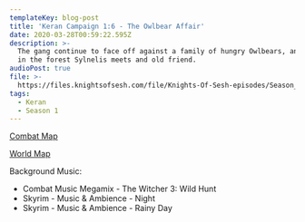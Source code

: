 ```yaml
---
templateKey: blog-post
title: 'Keran Campaign 1:6 - The Owlbear Affair'
date: 2020-03-28T00:59:22.595Z
description: >-
  The gang continue to face off against a family of hungry Owlbears, and deeper
  in the forest Sylnelis meets and old friend.
audioPost: true
file: >-
  https://files.knightsofsesh.com/file/Knights-Of-Sesh-episodes/Season_1/Keran-6.mp3
tags:
  - Keran
  - Season 1
---
```

[Combat Map](https://keran-podcast.s3.eu-west-2.amazonaws.com/photo_2020-03-18+22.41.20.jpeg)

[World Map](https://keran-podcast.s3.eu-west-2.amazonaws.com/photo_2020-03-18+23.35.35.jpeg)

Background Music:
* Combat Music Megamix - The Witcher 3: Wild Hunt
* Skyrim - Music & Ambience - Night
* Skyrim - Music & Ambience - Rainy Day
